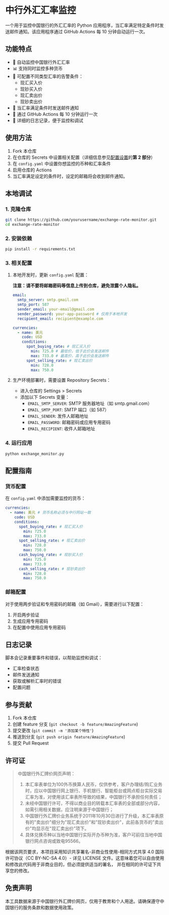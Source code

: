 # 中行外汇汇率监控

一个用于监控中国银行的外汇汇率的 Python 应用程序，当汇率满足特定条件时发送邮件通知。该应用程序通过 GitHub Actions 每 10 分钟自动运行一次。

## 功能特点

- 🔄 自动监控中国银行外汇汇率
- 📊 支持同时监控多种货币
- 🎯 可配置不同类型汇率的告警条件：
  - 现汇买入价
  - 现钞买入价
  - 现汇卖出价
  - 现钞卖出价
- 📧 当汇率满足条件时发送邮件通知
- 🔄 通过 GitHub Actions 每 10 分钟运行一次
- 📝 详细的日志记录，便于监控和调试

## 使用方法

1. Fork 本仓库
2. 在仓库的 Secrets 中设置相关配置（详细信息参见[配置设置](#3-相关配置)的**第 2 部分**）
3. 在 `config.yaml` 中设置你想监控的币种和汇率条件
4. 启用仓库的 Actions
5. 当汇率满足设定的条件时，设定的邮箱将会收到邮件通知。

## 本地调试

### 1. 克隆仓库

```bash
git clone https://github.com/yourusername/exchange-rate-monitor.git
cd exchange-rate-monitor
```

### 2. 安装依赖

```bash
pip install -r requirements.txt
```

### 3. 相关配置

1. 本地开发时，更新 `config.yaml` 配置：

    **注意：请不要将邮箱密码等信息上传到仓库，避免泄露个人隐私。**

    ```yaml
    email:
      smtp_server: smtp.gmail.com
      smtp_port: 587
      sender_email: your-email@gmail.com
      sender_password: your-app-password # 仅用于本地开发
      recipient_email: recipient@example.com

    currencies:
      - name: 美元
        code: USD
        conditions:
          spot_buying_rate: # 现汇买入价
            min: 725.0 # 最低价，低于此价会发送邮件
            max: 733.0 # 最高价，高于此价会发送邮件
          spot_selling_rate: # 现汇卖出价
            min: 728.0
            max: 750.0
    ```

2. 生产环境部署时，需要设置 Repository Secrets：

   - 进入仓库的 Settings > Secrets
   - 添加以下 Secrets 变量：
     - `EMAIL_SMTP_SERVER`: SMTP 服务器地址（如 smtp.gmail.com）
     - `EMAIL_SMTP_PORT`: SMTP 端口（如 587）
     - `EMAIL_SENDER`: 发件人邮箱地址
     - `EMAIL_PASSWORD`: 邮箱密码或应用专用密码
     - `EMAIL_RECIPIENT`: 收件人邮箱地址

### 4. 运行应用

```bash
python exchange_monitor.py
```

## 配置指南

### 货币配置

在 `config.yaml` 中添加需要监控的货币：

```yaml
currencies:
  - name: 美元 # 货币名称必须与中行网站一致
    code: USD
    conditions:
      spot_buying_rate: # 现汇买入价
        min: 725.0
        max: 733.0
      spot_selling_rate: # 现汇卖出价
        min: 728.0
        max: 750.0
      cash_buying_rate: # 现钞买入价
        min: 725.0
        max: 733.0
      cash_selling_rate: # 现钞卖出价
        min: 728.0
        max: 750.0
```

### 邮箱配置

对于使用两步验证和专用密码的邮箱（如 Gmail），需要进行以下配置：

1. 开启两步验证
2. 生成应用专用密码
3. 在配置中使用应用专用密码

## 日志记录

脚本会记录重要事件和错误，以帮助监控和调试：

- 汇率检查状态
- 邮件发送通知
- 获取或解析汇率时的错误
- 配置问题

## 参与贡献

1. Fork 本仓库
2. 创建 feature 分支 (`git checkout -b feature/AmazingFeature`)
3. 提交更改 (`git commit -m '添加某个特性'`)
4. 推送到分支 (`git push origin feature/AmazingFeature`)
5. 提交 Pull Request

## 许可证

> 中国银行外汇牌价网页声明：
>
> 1. 本汇率表单位为100外币换算人民币，仅供参考，客户办理结/购汇业务时，应以中国银行网上银行、手机银行、智能柜台或网点柜台实际交易汇率为准，对使用该汇率表所导致的结果，中国银行不承担任何责任；
> 2. 未经中国银行许可，不得以商业目的转载本汇率表的全部或部分内容，如需引用相关数据，应注明来源于中国银行；
> 3. 中国银行外汇牌价业务系统于2011年10月30日进行了升级，本汇率表原有的"卖出价"细分为"现汇卖出价"和"现钞卖出价"，此前各货币的"卖出价"均显示在"现汇卖出价"项下。
> 4. 具体兑换币种以当地中国银行实际开办币种为准，客户可前往当地中国银行网点咨询或致电95566。

根据该网页要求，本项目采用知识共享署名-非商业性使用-相同方式共享 4.0 国际许可协议（CC BY-NC-SA 4.0）-
详见 LICENSE 文件。这意味着您可以自由使用和修改此代码用于非商业目的，但必须提供适当的署名，
并在相同的许可证下共享您的修改。

## 免责声明

本工具数据来源于中国银行外汇牌价网页，仅用于教育和个人用途。请确保遵守中国银行的服务条款和数据使用政策。
